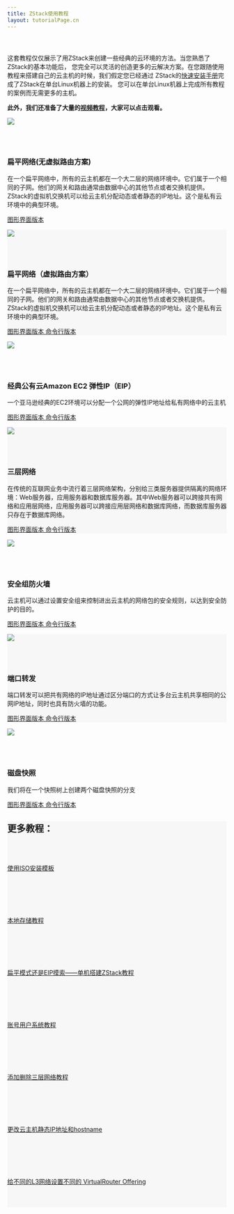 ```yaml
---
title: ZStack使用教程
layout: tutorialPage.cn
---
```


<div>
  <div class="container">
    <div class="row" style="padding-top: 25px">
      <p>
      这套教程仅仅展示了用ZStack来创建一些经典的云环境的方法。当您熟悉了ZStack的基本功能后，
      您完全可以灵活的创造更多的云解决方案。在您跟随使用教程来搭建自己的云主机的时候，我们假定您已经通过
      ZStack的<a href="../installation/index.html">快速安装手册</a>完成了ZStack在单台Linux机器上的安装。
      您可以在单台Linux机器上完成所有教程的案例而无需更多的主机。
      </p>
      <p>
      <b>此外，我们还准备了大量的<a href="http://so.iqiyi.com/so/q_zstack?source=input&sr=1026211706497">视频教程</a>，大家可以点击观看。</b>
      </p>
    </div>
    <div class="container">
      <div class="row">
        <div class="col-sm-6">
          <img class="img-responsive" src="/images/flat_network.png">
        </div>
        <div class="col-sm-6" style="padding-top: 50px">
          <h3>扁平网络(无虚拟路由方案)</h3>
          <p>在一个扁平网络中，所有的云主机都在一个大二层的网络环境中。它们属于一个相同的子网。他们的网关和路由通常由数据中心的其他节点或者交换机提供。ZStack的虚拟机交换机可以给云主机分配动态或者静态的IP地址。这个是私有云环境中的典型环境。</p>
          <p>
            <a href="flat-network-ui-no-vr.html" class="btn btn-primary" role="button">
              图形界面版本
            </a>
            <!--<a href="" class="btn btn-default" role="button">
              命令行版本
            </a>-->
          </p>
        </div>
      </div>
    </div>
  </div>
</div>

<div  style="background: #f7f7f7">
  <div class="container">
    <div class="row">
      <div class="col-sm-6">
        <img class="img-responsive" src="/images/flat_network.png">
      </div>
      <div class="col-sm-6" style="padding-top: 50px">
        <h3>扁平网络（虚拟路由方案）</h3>
        <p>在一个扁平网络中，所有的云主机都在一个大二层的网络环境中。它们属于一个相同的子网。他们的网关和路由通常由数据中心的其他节点或者交换机提供。ZStack的虚拟机交换机可以给云主机分配动态或者静态的IP地址。这个是私有云环境中的典型环境。</p>
        <p>
          <a href="flat-network-ui.html" class="btn btn-primary" role="button">
            图形界面版本
          </a>
          <a href="flat-network-cli.html" class="btn btn-default" role="button">
            命令行版本
          </a>
        </p>
      </div>
    </div>
  </div>
</div>

<div>
  <div class="container">
    <div class="row">
      <div class="col-sm-6">
        <img class="img-responsive" src="/images/eip.png">
      </div>
      <div class="col-sm-6" style="padding-top: 50px">
        <h3>经典公有云Amazon EC2 弹性IP（EIP）</h3>
        <p>一个亚马逊经典的EC2环境可以分配一个公网的弹性IP地址给私有网络中的云主机</p>
        <p>
          <a href="ec2-ui.html" class="btn btn-primary" role="button">
            图形界面版本
          </a>
          <a href="ec2-cli.html" class="btn btn-default" role="button">
            命令行版本
          </a>
        </p>
      </div>
    </div>
  </div>
</div>

<div  style="background: #f7f7f7">
  <div class="container">
    <div class="row">
      <div class="col-sm-6">
        <img class="img-responsive" src="/images/tier_3_networks.png">
      </div>
      <div class="col-sm-6" style="padding-top: 50px">
        <h3>三层网络</h3>
        <p>在传统的互联网业务中流行着三层网络架构，分别给三类服务器提供隔离的网络环境：Web服务器，应用服务器和数据库服务器。其中Web服务器可以跨接共有网络和应用层网络，应用服务器可以跨接应用层网络和数据库网络，而数据库服务器只存在于数据库网络。</p>
        <p>
          <a href="three-tiered-ui.html" class="btn btn-primary" role="button">
            图形界面版本
          </a>
          <a href="three-tiered-cli.html" class="btn btn-default" role="button">
            命令行版本
          </a>
        </p>
      </div>
    </div>
  </div>
</div>

<div>
  <div class="container">
    <div class="row">
      <div class="col-sm-6">
        <img class="img-responsive" src="/images/flat_network_with_security_group.png">
      </div>
      <div class="col-sm-6" style="padding-top: 50px">
        <h3>安全组防火墙</h3>
        <p>云主机可以通过设置安全组来控制进出云主机的网络包的安全规则，以达到安全防护的目的。</p>
        <p>
          <a href="security-group-ui.html" class="btn btn-primary" role="button">
            图形界面版本
          </a>
          <a href="security-group-cli.html" class="btn btn-default" role="button">
            命令行版本
          </a>
        </p>
      </div>
    </div>
  </div>
</div>

<div  style="background: #f7f7f7">
  <div class="container">
    <div class="row">
      <div class="col-sm-6">
        <img class="img-responsive" src="/images/port_forwarding.png">
      </div>
      <div class="col-sm-6" style="padding-top: 50px">
        <h3>端口转发</h3>
        <p>端口转发可以把共有网络的IP地址通过区分端口的方式让多台云主机共享相同的公网IP地址，同时也具有防火墙的功能。</p>
        <p>
          <a href="elastic-port-forwarding-ui.html" class="btn btn-primary" role="button">
            图形界面版本
          </a>
          <a href="elastic-port-forwarding-cli.html" class="btn btn-default" role="button">
            命令行版本
          </a>
        </p>
      </div>
    </div>
  </div>
</div>

<div>
  <div class="container">
    <div class="row">
      <div class="col-sm-6">
        <img class="img-responsive" src="/images/snapshot.png">
      </div>
      <div class="col-sm-6" style="padding-top: 50px">
        <h3>磁盘快照</h3>
        <p>我们将在一个快照树上创建两个磁盘快照的分支</p>
        <p>
          <a href="snapshot-ui.html" class="btn btn-primary" role="button">
            图形界面版本
          </a>
          <a href="snapshot-cli.html" class="btn btn-default" role="button">
            命令行版本
          </a>
        </p>
      </div>
    </div>
  </div>
</div>

<div  style="background: #f7f7f7">
  <div class="container">
    <div class="row">
      <h2>更多教程：</h2>
      <div class="col-sm-3" style="padding-top: 50px; padding-bottom: 50px">
          <a href=/cn_blog/install-image-by-iso.html>使用ISO安装模板</a>
      </div>
      <div class="col-sm-3" style="padding-top: 50px; padding-bottom: 50px">
          <a href=/cn_blog/local-stroage-tutorials.html>本地存储教程</a>
      </div>
      <div class="col-sm-3" style="padding-top: 50px; padding-bottom: 50px">
          <a href=/cn_blog/build-zstack-network-on-single-machine.html>扁平模式还是EIP摸索——单机搭建ZStack教程</a>
      </div>
      <div class="col-sm-3" style="padding-top: 50px; padding-bottom: 50px">
          <a href=/cn_blog/zstack-account-user-tutorials.html>账号用户系统教程</a>
      </div>
    </div>
    <div class="row">
      <div class="col-sm-3" style="padding-top: 50px; padding-bottom: 50px">
          <a href=/cn_blog/attach-detach-l3-tutorials.html>添加删除三层网络教程</a>
      </div>
      <div class="col-sm-3" style="padding-top: 50px; padding-bottom: 50px">
          <a href=/cn_blog/update-system-tags-by-delete-add.html>更改云主机静态IP地址和hostname</a>
      </div>
      <div class="col-sm-3" style="padding-top: 50px; padding-bottom: 50px">
          <a href=/cn_blog/assign_vr_offering_for_different_l3.html>给不同的L3网络设置不同的 VirtualRouter Offering</a>
      </div>
    </div>
  </div>
</div>

